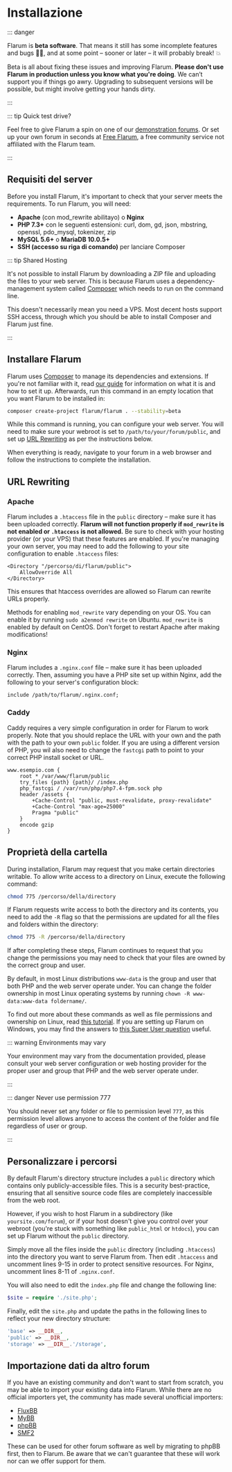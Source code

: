# Installazione

::: danger

Flarum is **beta software**. That means it still has some incomplete features and bugs 🐛🐞, and at some point – sooner or later – it will probably break! 💥

Beta is all about fixing these issues and improving Flarum. **Please don't use Flarum in production unless you know what you're doing**. We can’t support you if things go awry. Upgrading to subsequent versions will be possible, but might involve getting your hands dirty.

:::

::: tip Quick test drive?

Feel free to give Flarum a spin on one of our [demonstration forums](https://discuss.flarum.org/d/21101). Or set up your own forum in seconds at [Free Flarum](https://www.freeflarum.com), a free community service not affiliated with the Flarum team.

:::

## Requisiti del server

Before you install Flarum, it's important to check that your server meets the requirements. To run Flarum, you will need:

* **Apache** (con mod\_rewrite abilitayo) o **Nginx**
* **PHP 7.3+** con le seguenti estensioni: curl, dom, gd, json, mbstring, openssl, pdo\_mysql, tokenizer, zip
* **MySQL 5.6+** o **MariaDB 10.0.5+**
* **SSH (accesso su riga di comando)** per lanciare Composer

::: tip Shared Hosting

It's not possible to install Flarum by downloading a ZIP file and uploading the files to your web server. This is because Flarum uses a dependency-management system called [Composer](https://getcomposer.org) which needs to run on the command line.

This doesn't necessarily mean you need a VPS. Most decent hosts support SSH access, through which you should be able to install Composer and Flarum just fine.

:::

## Installare Flarum

Flarum uses [Composer](https://getcomposer.org) to manage its dependencies and extensions. If you're not familiar with it, read [our guide](composer.md) for information on what it is and how to set it up. Afterwards, run this command in an empty location that you want Flarum to be installed in:

```bash
composer create-project flarum/flarum . --stability=beta
```

While this command is running, you can configure your web server. You will need to make sure your webroot is set to `/path/to/your/forum/public`, and set up [URL Rewriting](#url-rewriting) as per the instructions below.

When everything is ready, navigate to your forum in a web browser and follow the instructions to complete the installation.

## URL Rewriting

### Apache

Flarum includes a `.htaccess` file in the `public` directory – make sure it has been uploaded correctly. **Flarum will not function properly if `mod_rewrite` is not enabled or `.htaccess` is not allowed.** Be sure to check with your hosting provider (or your VPS) that these features are enabled. If you're managing your own server, you may need to add the following to your site configuration to enable `.htaccess` files:

```
<Directory "/percorso/di/flarum/public">
    AllowOverride All
</Directory>
```

This ensures that htaccess overrides are allowed so Flarum can rewrite URLs properly.

Methods for enabling `mod_rewrite` vary depending on your OS. You can enable it by running `sudo a2enmod rewrite` on Ubuntu. `mod_rewrite` is enabled by default on CentOS. Don't forget to restart Apache after making modifications!

### Nginx

Flarum includes a `.nginx.conf` file – make sure it has been uploaded correctly. Then, assuming you have a PHP site set up within Nginx, add the following to your server's configuration block:

```nginx
include /path/to/flarum/.nginx.conf;
```

### Caddy

Caddy requires a very simple configuration in order for Flarum to work properly. Note that you should replace the URL with your own and the path with the path to your own `public` folder. If you are using a different version of PHP, you wil also need to change the `fastcgi` path to point to your correct PHP install socket or URL.

```
www.esempio.com {
    root * /var/www/flarum/public
    try_files {path} {path}/ /index.php
    php_fastcgi / /var/run/php/php7.4-fpm.sock php
    header /assets {
        +Cache-Control "public, must-revalidate, proxy-revalidate"
        +Cache-Control "max-age=25000"
        Pragma "public" 
    }
    encode gzip
}
```
## Proprietà della cartella

During installation, Flarum may request that you make certain directories writable. To allow write access to a directory on Linux, execute the following command:

```bash
chmod 775 /percorso/della/directory
```

If Flarum requests write access to both the directory and its contents, you need to add the `-R` flag so that the permissions are updated for all the files and folders within the directory:

```bash
chmod 775 -R /percorso/della/directory
```

If after completing these steps, Flarum continues to request that you change the permissions you may need to check that your files are owned by the correct group and user.

By default, in most Linux distributions `www-data` is the group and user that both PHP and the web server operate under. You can change the folder ownership in most Linux operating systems by running `chown -R www-data:www-data foldername/`.

To find out more about these commands as well as file permissions and ownership on Linux, read [this tutorial](https://www.thegeekdiary.com/understanding-basic-file-permissions-and-ownership-in-linux/). If you are setting up Flarum on Windows, you may find the answers to [this Super User question](https://superuser.com/questions/106181/equivalent-of-chmod-to-change-file-permissions-in-windows) useful.

::: warning Environments may vary

Your environment may vary from the documentation provided, please consult your web server configuration or web hosting provider for the proper user and group that PHP and the web server operate under.

:::

::: danger Never use permission 777

You should never set any folder or file to permission level `777`, as this permission level allows anyone to access the content of the folder and file regardless of user or group.

:::

## Personalizzare i percorsi

By default Flarum's directory structure includes a `public` directory which contains only publicly-accessible files. This is a security best-practice, ensuring that all sensitive source code files are completely inaccessible from the web root.

However, if you wish to host Flarum in a subdirectory (like `yoursite.com/forum`), or if your host doesn't give you control over your webroot (you're stuck with something like `public_html` or `htdocs`), you can set up Flarum without the `public` directory.

Simply move all the files inside the `public` directory (including `.htaccess`) into the directory you want to serve Flarum from. Then edit `.htaccess` and uncomment lines 9-15 in order to protect sensitive resources. For Nginx, uncomment lines 8-11 of `.nginx.conf`.

You will also need to edit the `index.php` file and change the following line:

```php
$site = require './site.php';
```

 Finally, edit the `site.php` and update the paths in the following lines to reflect your new directory structure:

```php
'base' => __DIR__,
'public' => __DIR__,
'storage' => __DIR__.'/storage',
```

## Importazione dati da altro forum

If you have an existing community and don't want to start from scratch, you may be able to import your existing data into Flarum. While there are no official importers yet, the community has made several unofficial importers:

* [FluxBB](https://discuss.flarum.org/d/3867-fluxbb-to-flarum-migration-tool)
* [MyBB](https://discuss.flarum.org/d/5506-mybb-migrate-script)
* [phpBB](https://discuss.flarum.org/d/1117-phpbb-migrate-script-updated-for-beta-5)
* [SMF2](https://github.com/ItalianSpaceAstronauticsAssociation/smf2_to_flarum)

These can be used for other forum software as well by migrating to phpBB first, then to Flarum. Be aware that we can't guarantee that these will work nor can we offer support for them.
